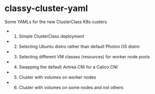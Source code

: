 # classy-cluster-yaml
Some YAMLs for the new ClusterClass K8s custers

* 1. Simple ClusterClass deployment
* 2. Selecting Ubuntu distro rather than default Photon OS distro
* 3. Selecting different VM classes (resources) for worker node pools
* 4. Swapping the default Antrea CNI for a Calico CNI
* 5. Cluster with volumes on worker nodes
* 6. Cluster with volumes on some nodes and not others
